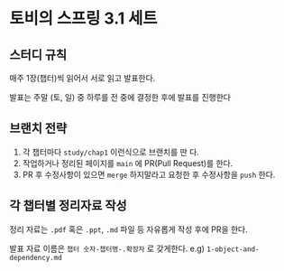 # 토비의 스프링 3.1 세트

## 스터디 규칙 
매주 1장(챕터)씩 읽어서 서로 읽고 발표한다.

발표는 주말 (토, 일) 중 하루를 전 중에 결정한 후에 발표를 진행한다

## 브랜치 전략

1. 각 챕터마다 `study/chap1` 이런식으로 브랜치를 딴 다.
2. 작업하거나 정리된 페이지를 `main` 에 PR(Pull Request)를 한다.
3. PR 후 수정사항이 있으면 `merge` 하지말라고 요청한 후 수정사항을 `push` 한다. 
 
## 각 챕터별 정리자료 작성

정리 자료는 `.pdf` 혹은 `.ppt`, `.md` 파일 등 자유롭게 작성 후에 PR을 한다. 

발표 자료 이름은 `챕터 숫자-챕터명-.확장자` 로 갖게한다.
e.g) `1-object-and-dependency.md`
